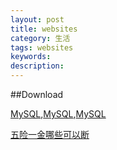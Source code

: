 ```yaml
---
layout: post
title: websites
category: 生活
tags: websites
keywords: 
description: 
---
```


##Download

[MySQL](http://ftp.jaist.ac.jp/pub/mysql/Downloads/),[MySQL](http://mirror.cogentco.com/pub/mysql/MySQL-5.0/),[MySQL](http://ftp.iij.ad.jp/pub/db/mysql/Downloads/MySQL-5.0/)

[五险一金哪些可以断](http://www.shenchuang.com/sznews/20141103/124107.shtml)